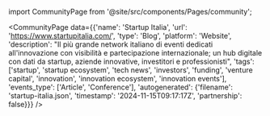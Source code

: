 
import CommunityPage from '@site/src/components/Pages/community';

<CommunityPage
    data={{'name': 'Startup Italia', 'url': 'https://www.startupitalia.com/', 'type': 'Blog', 'platform': 'Website', 'description': "Il più grande network italiano di eventi dedicati all'innovazione con visibilità e partecipazione internazionale; un hub digitale con dati da startup, aziende innovative, investitori e professionisti", 'tags': ['startup', 'startup ecosystem', 'tech news', 'investors', 'funding', 'venture capital', 'innovation', 'innovation ecosystem', 'innovation events'], 'events_type': ['Article', 'Conference'], 'autogenerated': {'filename': 'startup-italia.json', 'timestamp': '2024-11-15T09:17:17Z', 'partnership': false}}}
/>
